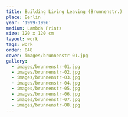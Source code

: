 ```yaml
---
title: Building Living Leaving (Brunnenstr.)
place: Berlin
year: '1999-1996'
medium: Lambda Prints
size: 120 x 120 cm
layout: work
tags: work
order: 048
cover: images/brunnenstr-01.jpg
gallery:
  - images/brunnenstr-01.jpg
  - images/brunnenstr-02.jpg
  - images/brunnenstr-03.jpg
  - images/brunnenstr-04.jpg
  - images/brunnenstr-05.jpg
  - images/brunnenstr-06.jpg
  - images/brunnenstr-07.jpg
  - images/brunnenstr-08.jpg
---
```


